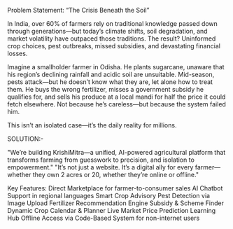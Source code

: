 Problem Statement: “The Crisis Beneath the Soil”

In India, over 60% of farmers rely on traditional knowledge passed down through generations—but today’s climate shifts, soil degradation, and market volatility have outpaced those traditions. The result? Uninformed crop choices, pest outbreaks, missed subsidies, and devastating financial losses.

Imagine a smallholder farmer in Odisha. He plants sugarcane, unaware that his region’s declining rainfall and acidic soil are unsuitable. Mid-season, pests attack—but he doesn’t know what they are, let alone how to treat them. He buys the wrong fertilizer, misses a government subsidy he qualifies for, and sells his produce at a local mandi for half the price it could fetch elsewhere. Not because he’s careless—but because the system failed him.

This isn’t an isolated case—it’s the daily reality for millions.

SOLUTION:-

"We’re building KrishiMitra—a unified, AI-powered agricultural platform that transforms farming from guesswork to precision, and isolation to empowerment."
"It’s not just a website. It’s a digital ally for every farmer—whether they own 2 acres or 20, whether they’re online or offline."

Key Features:
Direct Marketplace for farmer-to-consumer sales
AI Chatbot Support in regional languages
Smart Crop Advisory
Pest Detection via Image Upload
Fertilizer Recommendation Engine
Subsidy & Scheme Finder
Dynamic Crop Calendar & Planner
Live Market Price Prediction
Learning Hub
Offline Access via Code-Based System for non-internet users
